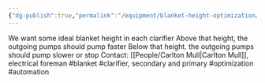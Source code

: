 ```yaml
---
{"dg-publish":true,"permalink":"/equipment/blanket-height-optimization/","created":"2025-01-07T12:18:00.377-06:00"}
---
```


We want some ideal blanket height in each clarifier
Above that height, the outgoing pumps should pump faster
Below that height. the outgoing pumps should pump slower or stop 
Contact: [[People/Carlton Mull\|Carlton Mull]], electrical foreman
#blanket
#clarifier, secondary and primary
#optimization
#automation
